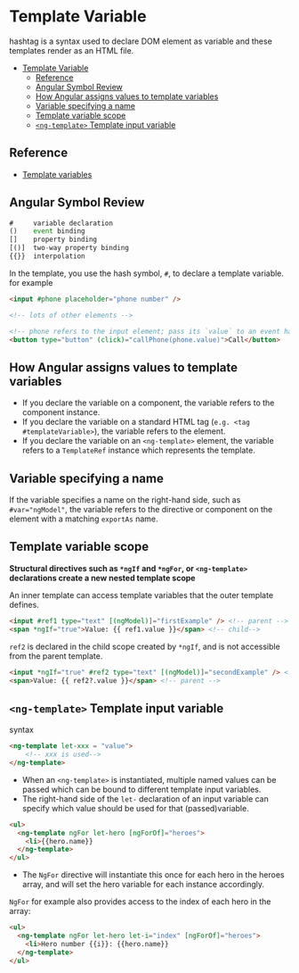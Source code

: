 # Template Variable 

hashtag is a syntax used to declare DOM element as variable and these templates render as an HTML file.

- [Template Variable](#template-variable)
  - [Reference](#reference)
  - [Angular Symbol Review](#angular-symbol-review)
  - [How Angular assigns values to template variables](#how-angular-assigns-values-to-template-variables)
  - [Variable specifying a name](#variable-specifying-a-name)
  - [Template variable scope](#template-variable-scope)
  - [`<ng-template>` Template input variable](#ng-template-template-input-variable)

## Reference

- [Template variables](https://ithelp.ithome.com.tw/articles/10261389?sc=pt)

## Angular Symbol Review
```typescript
#     variable declaration
()    event binding
[]    property binding
[()]  two-way property binding
{{}}  interpolation
```

In the template, you use the hash symbol, `#`, to declare a template variable.  for example
```html
<input #phone placeholder="phone number" />

<!-- lots of other elements -->

<!-- phone refers to the input element; pass its `value` to an event handler -->
<button type="button" (click)="callPhone(phone.value)">Call</button>
```

## How Angular assigns values to template variables

- If you declare the variable on a component, the variable refers to the component instance.
- If you declare the variable on a standard HTML tag (`e.g. <tag #templateVariable>`), the variable refers to the element.
- If you declare the variable on an `<ng-template>` element, the variable refers to a `TemplateRef` instance which represents the template.

## Variable specifying a name

If the variable specifies a name on the right-hand side, such as `#var="ngModel"`, the variable refers to the directive or component on the element with a matching `exportAs` name.

## Template variable scope

**Structural directives such as `*ngIf` and `*ngFor`, or `<ng-template>` declarations create a new nested template scope**

An inner template can access template variables that the outer template defines.
```html
<input #ref1 type="text" [(ngModel)]="firstExample" /> <!-- parent -->
<span *ngIf="true">Value: {{ ref1.value }}</span> <!-- child-->
```


`ref2` is declared in the child scope created by `*ngIf`, and is not accessible from the parent template.
```html
<input *ngIf="true" #ref2 type="text" [(ngModel)]="secondExample" /> <!-- child -->
<span>Value: {{ ref2?.value }}</span> <!-- parent -->
```

## `<ng-template>` Template input variable
syntax
```html
<ng-template let-xxx = "value">
    <!-- xxx is used-->
</ng-template>
```
- When an `<ng-template>` is instantiated, multiple named values can be passed which can be bound to different template input variables.
- The right-hand side of the `let-` declaration of an input variable can specify which value should be used for that (passed)variable.

```html
<ul>
  <ng-template ngFor let-hero [ngForOf]="heroes">
    <li>{{hero.name}}
  </ng-template>
</ul>
```
- The `NgFor` directive will instantiate this once for each hero in the heroes array, and will set the hero variable for each instance accordingly.

`NgFor` for example also provides access to the index of each hero in the array:
```html
<ul>
  <ng-template ngFor let-hero let-i="index" [ngForOf]="heroes">
    <li>Hero number {{i}}: {{hero.name}}
  </ng-template>
</ul>
```